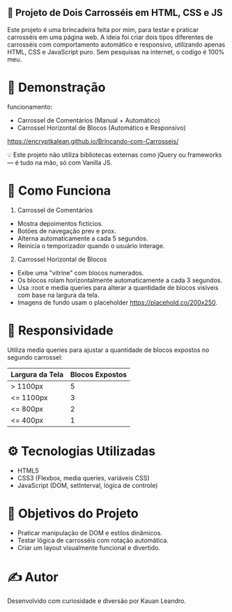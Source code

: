 ## 🎠 Projeto de Dois Carrosséis em HTML, CSS e JS

Este projeto é uma brincadeira feita por mim, para testar e praticar carrosséis em uma página web. A ideia foi criar dois tipos diferentes de carrosséis com comportamento automático e responsivo, utilizando apenas HTML, CSS e JavaScript puro. Sem pesquisas na internet, o codigo é 100% meu.

# 🚀 Demonstração

funcionamento:

- Carrossel de Comentários (Manual + Automático)
- Carrossel Horizontal de Blocos (Automático e Responsivo)

https://encryptkalean.github.io/Brincando-com-Carrosseis/

💡 Este projeto não utiliza bibliotecas externas como jQuery ou frameworks — é tudo na mão, só com Vanilla JS.

# 🧠 Como Funciona

1. Carrossel de Comentários
- Mostra depoimentos fictícios.
- Botões de navegação prev e prox.
- Alterna automaticamente a cada 5 segundos.
- Reinicia o temporizador quando o usuário interage.

2. Carrossel Horizontal de Blocos
- Exibe uma "vitrine" com blocos numerados.
- Os blocos rolam horizontalmente automaticamente a cada 3 segundos.
- Usa :root e media queries para alterar a quantidade de blocos visíveis com base na largura da tela.
- Imagens de fundo usam o placeholder https://placehold.co/200x250.

# 📱 Responsividade

Utiliza media queries para ajustar a quantidade de blocos expostos no segundo carrossel:

| Largura da Tela | Blocos Expostos |
| --------------- | --------------- |
| > 1100px        | 5               |
| <= 1100px       | 3               |
| <= 800px        | 2               |
| <= 400px        | 1               |

# ⚙️ Tecnologias Utilizadas

- HTML5
- CSS3 (Flexbox, media queries, variáveis CSS)
- JavaScript (DOM, setInterval, lógica de controle)

# 🎯 Objetivos do Projeto

- Praticar manipulação de DOM e estilos dinâmicos.
- Testar lógica de carrosséis com rotação automática.
- Criar um layout visualmente funcional e divertido.

# ✍️ Autor
Desenvolvido com curiosidade e diversão por Kauan Leandro.
